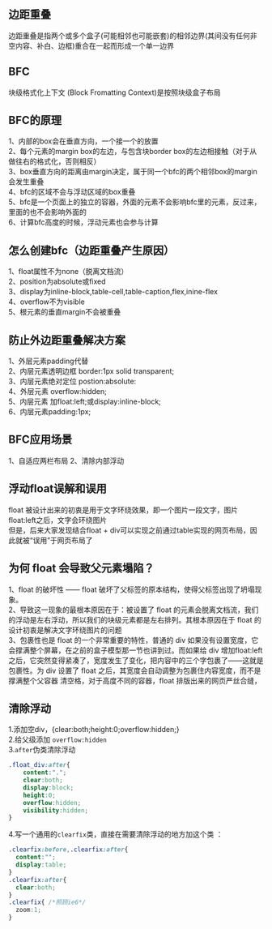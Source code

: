 ## 边距重叠

边距重叠是指两个或多个盒子(可能相邻也可能嵌套)的相邻边界(其间没有任何非空内容、补白、边框)重合在一起而形成一个单一边界  

## BFC

块级格式化上下文 (Block Fromatting Context)是按照块级盒子布局 

## BFC的原理

  1、内部的box会在垂直方向，一个接一个的放置  
  2、每个元素的margin box的左边，与包含块border box的左边相接触（对于从做往右的格式化，否则相反）  
  3、box垂直方向的距离由margin决定，属于同一个bfc的两个相邻box的margin会发生重叠  
  4、bfc的区域不会与浮动区域的box重叠  
  5、bfc是一个页面上的独立的容器，外面的元素不会影响bfc里的元素，反过来，里面的也不会影响外面的  
  6、计算bfc高度的时候，浮动元素也会参与计算  
  
## 怎么创建bfc（边距重叠产生原因）

  1、float属性不为none（脱离文档流）  
  2、position为absolute或fixed  
  3、display为inline-block,table-cell,table-caption,flex,inine-flex  
  4、overflow不为visible  
  5、根元素的垂直margin不会被重叠  
    
## 防止外边距重叠解决方案
  1、外层元素padding代替  
  2、内层元素透明边框 border:1px solid transparent;  
  3、内层元素绝对定位 postion:absolute:  
  4、外层元素 overflow:hidden;  
  5、内层元素 加float:left;或display:inline-block;  
  6、内层元素padding:1px;  
  
## BFC应用场景
  1、自适应两栏布局
  2、清除内部浮动
  
## 浮动float误解和误用
 float 被设计出来的初衷是用于文字环绕效果，即一个图片一段文字，图片float:left之后，文字会环绕图片  
 但是，后来大家发现结合float + div可以实现之前通过table实现的网页布局，因此就被“误用”于网页布局了
 
## 为何 float 会导致父元素塌陷？
  1、float 的破坏性 —— float 破坏了父标签的原本结构，使得父标签出现了坍塌现象。    
  2、导致这一现象的最根本原因在于：被设置了 float 的元素会脱离文档流，我们的浮动是左右浮动，所以我们的块级元素都是左右排列。其根本原因在于 float 的设计初衷是解决文字环绕图片的问题    
  3、包裹性也是 float 的一个非常重要的特性，普通的 div 如果没有设置宽度，它会撑满整个屏幕，在之前的盒子模型那一节也讲到过。而如果给 div 增加float:left之后，它突然变得紧凑了，宽度发生了变化，把内容中的三个字包裹了——这就是包裹性。为 div 设置了 float 之后，其宽度会自动调整为包裹住内容宽度，而不是撑满整个父容器  清空格，对于高度不同的容器，float 排版出来的网页严丝合缝，

## 清除浮动
1.添加空div，{clear:both;height:0;overflow:hidden;}  
2.给父级添加 `overflow:hidden`  
3.`after`伪类清除浮动  

```css
.float_div:after{
	content:".";
	clear:both;
	display:block;
	height:0;
	overflow:hidden;
	visibility:hidden;
}
```
4.写一个通用的`clearfix`类，直接在需要清除浮动的地方加这个类 ：

```css
.clearfix:before,.clearfix:after{  
  content:"";  
  display:table;  
}  
.clearfix:after{  
  clear:both;  
}  
.clearfix{ /*照顾ie6*/  
  zoom:1;  
}  
```
